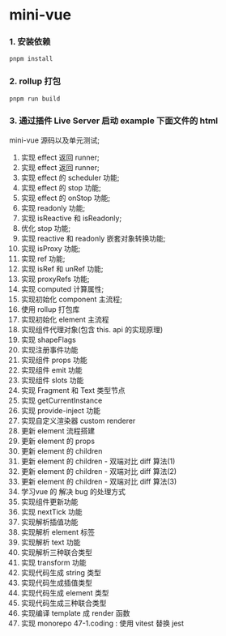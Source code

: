 # mini-vue

### 1. 安装依赖

```bash
pnpm install
```

### 2. rollup 打包

```bash
pnpm run build
```

### 3. 通过插件 Live Server 启动 example 下面文件的 html



mini-vue 源码以及单元测试;

1. 实现 effect 返回 runner;
2. 实现 effect 返回 runner;
3. 实现 effect 的 scheduler 功能;
4. 实现 effect 的 stop 功能;
5. 实现 effect 的 onStop 功能;
6. 实现 readonly 功能;
7. 实现 isReactive 和 isReadonly;
8. 优化 stop 功能;
9. 实现 reactive 和 readonly 嵌套对象转换功能;
10. 实现 isProxy 功能;
11. 实现 ref 功能;
12. 实现 isRef 和 unRef 功能;
13. 实现 proxyRefs 功能;
14. 实现 computed 计算属性;
15. 实现初始化 component 主流程;
16. 使用 rollup 打包库
17. 实现初始化 element 主流程
18. 实现组件代理对象(包含 this. api 的实现原理)
19. 实现 shapeFlags
20. 实现注册事件功能
21. 实现组件 props 功能
22. 实现组件 emit 功能
23. 实现组件 slots 功能
24. 实现 Fragment 和 Text 类型节点
25. 实现 getCurrentInstance
26. 实现 provide-inject 功能
27. 实现自定义渲染器 custom renderer
28. 更新 element 流程搭建
29. 更新 element 的 props
30. 更新 element 的 children
31. 更新 element 的 children - 双端对比 diff 算法(1)
32. 更新 element 的 children - 双端对比 diff 算法(2)
33. 更新 element 的 children - 双端对比 diff 算法(3)
34. 学习vue 的 解决 bug 的处理方式
35. 实现组件更新功能
36. 实现 nextTick 功能
37. 实现解析插值功能
38. 实现解析 element 标签
39. 实现解析 text 功能
40. 实现解析三种联合类型
41. 实现 transform 功能
42. 实现代码生成 string 类型
43. 实现代码生成插值类型
44. 实现代码生成 element 类型
45. 实现代码生成三种联合类型 
46. 实现编译 template 成 render 函数
47. 实现 monorepo
47-1.coding :  使用 vitest 替换 jest
 